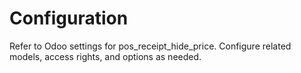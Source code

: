 # Configuration

Refer to Odoo settings for pos_receipt_hide_price. Configure related models, access rights, and options as needed.
